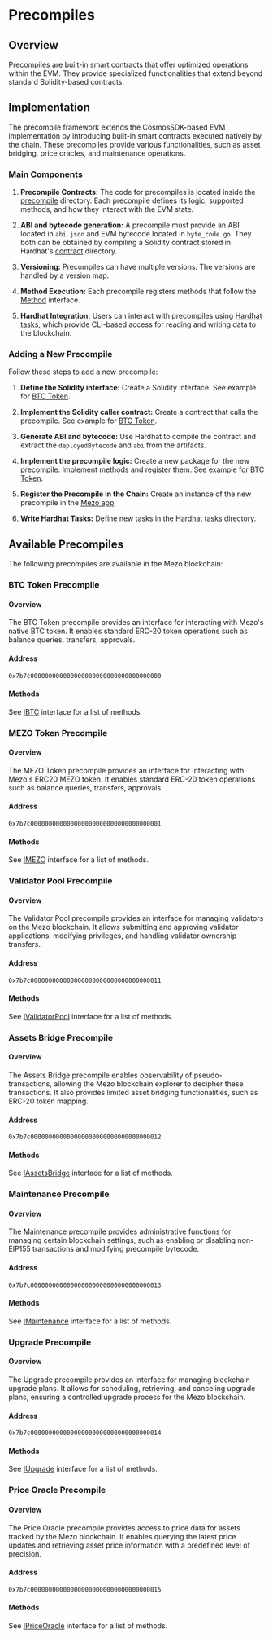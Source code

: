 # Precompiles

## Overview

Precompiles are built-in smart contracts that offer optimized operations within
the EVM. They provide specialized functionalities that extend beyond standard
Solidity-based contracts.

## Implementation

The precompile framework extends the CosmosSDK-based EVM implementation by
introducing built-in smart contracts executed natively by the chain. These
precompiles provide various functionalities, such as asset bridging, price
oracles, and maintenance operations.

### Main Components

1. **Precompile Contracts:** The code for precompiles is located inside the
   [precompile](https://github.com/mezo-org/mezod/tree/main/precompile) directory.
   Each precompile defines its logic, supported methods, and how they
   interact with the EVM state.

2. **ABI and bytecode generation:** A precompile must provide an ABI located in
   `abi.json` and EVM bytecode located in `byte_code.go`. They both can be
   obtained by compiling a Solidity contract stored in Hardhat's
   [contract](https://github.com/mezo-org/mezod/tree/main/precompile/hardhat/contracts)
   directory.

3. **Versioning:** Precompiles can have multiple versions. The versions are
   handled by a version map.

4. **Method Execution:** Each precompile registers methods that follow the
   [Method](https://github.com/mezo-org/mezod/blob/main/precompile/method.go#L30)
   interface.

5. **Hardhat Integration:** Users can interact with precompiles using
   [Hardhat tasks](https://github.com/mezo-org/mezod/tree/main/precompile/hardhat/tasks),
   which provide CLI-based access for reading and writing data to the blockchain.

### Adding a New Precompile

Follow these steps to add a new precompile:

1. **Define the Solidity interface:** Create a Solidity interface. See example
   for [BTC Token](https://github.com/mezo-org/mezod/tree/main/precompile/btctoken).

2. **Implement the Solidity caller contract:** Create a contract that calls the
   precompile. See example for
   [BTC Token](https://github.com/mezo-org/mezod/blob/main/precompile/hardhat/contracts/BTCCaller.sol).

3. **Generate ABI and bytecode:** Use Hardhat to compile the contract and
   extract the `deployedBytecode` and `abi` from the artifacts.

4. **Implement the precompile logic:** Create a new package for the new
   precompile. Implement methods and register them. See example for
   [BTC Token](https://github.com/mezo-org/mezod/tree/main/precompile/btctoken).

5. **Register the Precompile in the Chain:** Create an instance of the new precompile
   in the [Mezo app](https://github.com/mezo-org/mezod/blob/main/app/app.go#L898)

6. **Write Hardhat Tasks:** Define new tasks in the
   [Hardhat tasks](https://github.com/mezo-org/mezod/tree/main/precompile/hardhat/tasks) directory.

## Available Precompiles

The following precompiles are available in the Mezo blockchain:

### BTC Token Precompile

#### Overview

The BTC Token precompile provides an interface for interacting with Mezo's
native BTC token. It enables standard ERC-20 token operations such as balance
queries, transfers, approvals.

#### Address

```
0x7b7c000000000000000000000000000000000000
```

#### Methods

See [IBTC](https://github.com/mezo-org/mezod/blob/main/precompile/btctoken/IBTC.sol)
interface for a list of methods.

### MEZO Token Precompile

#### Overview

The MEZO Token precompile provides an interface for interacting with Mezo's
ERC20 MEZO token. It enables standard ERC-20 token operations such as balance
queries, transfers, approvals.

#### Address

```
0x7b7c000000000000000000000000000000000001
```

#### Methods

See [IMEZO](https://github.com/mezo-org/mezod/blob/main/precompile/mezotoken/IMEZO.sol)
interface for a list of methods.

### Validator Pool Precompile

#### Overview

The Validator Pool precompile provides an interface for managing validators on
the Mezo blockchain. It allows submitting and approving validator applications,
modifying privileges, and handling validator ownership transfers.

#### Address

```
0x7b7c000000000000000000000000000000000011
```

#### Methods

See [IValidatorPool](https://github.com/mezo-org/mezod/blob/main/precompile/validatorpool/IValidatorPool.sol)
interface for a list of methods.

### Assets Bridge Precompile

#### Overview

The Assets Bridge precompile enables observability of pseudo-transactions,
allowing the Mezo blockchain explorer to decipher these transactions. It also
provides limited asset bridging functionalities, such as ERC-20 token mapping.

#### Address

```
0x7b7c000000000000000000000000000000000012
```

#### Methods

See [IAssetsBridge](https://github.com/mezo-org/mezod/blob/main/precompile/assetsbridge/IAssetsBridge.sol)
interface for a list of methods.

### Maintenance Precompile

#### Overview

The Maintenance precompile provides administrative functions for managing
certain blockchain settings, such as enabling or disabling non-EIP155
transactions and modifying precompile bytecode.

#### Address

```
0x7b7c000000000000000000000000000000000013
```

#### Methods

See [IMaintenance](https://github.com/mezo-org/mezod/blob/main/precompile/maintenance/IMaintenance.sol)
interface for a list of methods.

### Upgrade Precompile

#### Overview

The Upgrade precompile provides an interface for managing blockchain upgrade plans.
It allows for scheduling, retrieving, and canceling upgrade plans, ensuring
a controlled upgrade process for the Mezo blockchain.

#### Address

```
0x7b7c000000000000000000000000000000000014
```

#### Methods

See [IUpgrade](https://github.com/mezo-org/mezod/blob/main/precompile/upgrade/IUpgrade.sol)
interface for a list of methods.

### Price Oracle Precompile

#### Overview

The Price Oracle precompile provides access to price data for assets tracked
by the Mezo blockchain. It enables querying the latest price updates and
retrieving asset price information with a predefined level of precision.

#### Address

```
0x7b7c000000000000000000000000000000000015
```

#### Methods

See [IPriceOracle](https://github.com/mezo-org/mezod/blob/main/precompile/priceoracle/IPriceOracle.sol)
interface for a list of methods.
